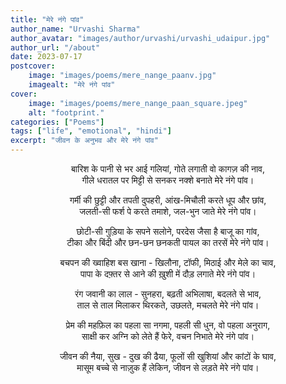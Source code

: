 ```yaml
---
title: "मेरे नंगे पांव"
author_name: "Urvashi Sharma"
author_avatar: "images/author/urvashi/urvashi_udaipur.jpg"
author_url: "/about"
date: 2023-07-17
postcover:
    image: "images/poems/mere_nange_paanv.jpg"
    imagealt: "मेरे नंगे पांव"
cover:
    image: "images/poems/mere_nange_paan_square.jpeg"
    alt: "footprint."
categories: ["Poems"]
tags: ["life", "emotional", "hindi"]
excerpt: "जीवन के अनुभव और मेरे नंगे पांव"
---
```

<center>

बारिश के पानी से भर आई गलियां, गोते लगाती वो कागज़ की नाव,<br>
गीले धरातल पर मिट्टी से सनकर नक्शे बनाते मेरे नंगे पांव।

गर्मी की छुट्टी और तपती दुपहरी, आंख-मिचौली करते धूप और छांव,<br>
जलती-सी फर्श पे करते तमाशे, जल-भुन जाते मेरे नंगे पांव।

छोटी-सी गुड़िया के सपने सलोने, परदेस जैसा है बाजू का गांव,<br>
टीका और बिंदी और छन-छन छनकती पायल का तरसें मेरे नंगे पांव।

बचपन की ख्वाहिश बस खाना - खिलौना, टॉफी, मिठाई और मेले का चाव,<br>
पापा के दफ़्तर से आने की ख़ुशी में दौड़ लगाते मेरे नंगे पांव।

रंग जवानी का लाल - सुनहरा, बढ़ती अभिलाषा, बदलते से भाव,<br>
ताल से ताल मिलाकर थिरकते, उछलते, मचलते मेरे नंगे पांव।

प्रेम की महफ़िल का पहला सा नगमा, पहली सी धुन, वो पहला अनुराग,<br>
साक्षी कर अग्नि को लेते हैं फेरे, वचन निभाते मेरे नंगे पांव।

जीवन की नैया, सुख - दुख की ढैया, फूलों सी खुशियां और कांटों के घाव,<br>
मासूम बच्चे से नाज़ुक हैं लेकिन, जीवन से लड़ते मेरे नंगे पांव।

</center>